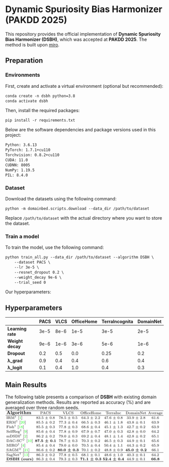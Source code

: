 # Dynamic Spuriosity Bias Harmonizer (PAKDD 2025)
This repository provides the official implementation of **Dynamic Spuriosity Bias Harmonizer (DSBH)**, 
which was accepted at **PAKDD 2025**. The method is built upon [miro](https://github.com/khanrc/miro).

## Preparation
### Environments
First, create and activate a virtual environment (optional but recommended):
```
conda create -n dsbh python=3.8
conda activate dsbh
```

Then, install the required packages:
```
pip install -r requirements.txt
```

Below are the software dependencies and package versions used in this project:
```
Python: 3.6.13
PyTorch: 1.7.1+cu110
Torchvision: 0.8.2+cu110
CUDA: 11.0
CUDNN: 8005
NumPy: 1.19.5
PIL: 8.4.0
```

### Dataset
Download the datasets using the following command:
```
python -m domainbed.scripts.download --data_dir /path/to/dataset
```
Replace `/path/to/dataset` with the actual directory where you want to store the dataset.

### Train a model
To train the model, use the following command:
```
python train_all.py --data_dir /path/to/dataset --algorithm DSBH \
    --dataset PACS \
    --lr 3e-5 \
    --resnet_dropout 0.2 \
    --weight_decay 9e-6 \
    --trial_seed 0
```

Our hyperparameters:
## Hyperparameters
|                     | PACS  | VLCS  | OfficeHome | TerraIncognita | DomainNet |
|-------------------- |------ |------ |-----------|--------------|-----------|
| **Learning rate**   | 3e-5  | 8e-6  | 1e-5      | 3e-5         | 2e-5      |
| **Weight decay**    | 9e-6  | 1e-6  | 3e-6      | 5e-6         | 1e-6      |
| **Dropout**         | 0.2   | 0.5   | 0.0       | 0.25         | 0.2       |
| **λ_grad**         | 0.9   | 0.4   | 0.4       | 0.6          | 0.4       |
| **λ_logit**        | 0.1   | 0.4   | 1.0       | 0.4          | 0.3       |

## Main Results
The following table presents a comparison of **DSBH** with existing domain generalization methods. 
Results are reported as accuracy (%) and are averaged over three random seeds.
![Results](results.png)

